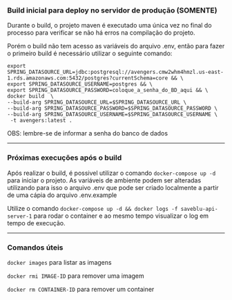 ### Build inicial para deploy no servidor de produção (SOMENTE)

Durante o build, o projeto maven é executado uma única vez no final do processo para verificar se não há erros na compilação do projeto. 

Porém o build não tem acesso as variáveis do arquivo .env, então para fazer o primeiro build é necessário utilizar o seguinte comando:

```
export SPRING_DATASOURCE_URL=jdbc:postgresql://avengers.cmw2whm4hmzl.us-east-1.rds.amazonaws.com:5432/postgres?currentSchema=core && \
export SPRING_DATASOURCE_USERNAME=postgres && \
export SPRING_DATASOURCE_PASSWORD=coloque_a_senha_do_BD_aqui && \
docker build  \
--build-arg SPRING_DATASOURCE_URL=$SPRING_DATASOURCE_URL \
--build-arg SPRING_DATASOURCE_PASSWORD=$SPRING_DATASOURCE_PASSWORD \
--build-arg SPRING_DATASOURCE_USERNAME=$SPRING_DATASOURCE_USERNAME \
 -t avengers:latest .
```
OBS: lembre-se de informar a senha do banco de dados

___

### Próximas execuções após o build

Após realizar o build, é possivel utilizar o comando ```docker-compose up -d``` para iniciar o projeto. As variáveis de ambiente podem ser alteradas utilizando para isso o arquivo .env que pode ser criado localmente a partir de uma cápia do arquivo .env.example

Utilize o comando ```docker-compose up -d && docker logs -f saveblu-api-server-1``` para rodar o container e ao mesmo tempo visualizar o log em tempo de execução.

___

### Comandos úteis


```docker images``` para listar as imagens

```docker rmi IMAGE-ID``` para remover uma imagem

```docker rm CONTAINER-ID``` para remover um container